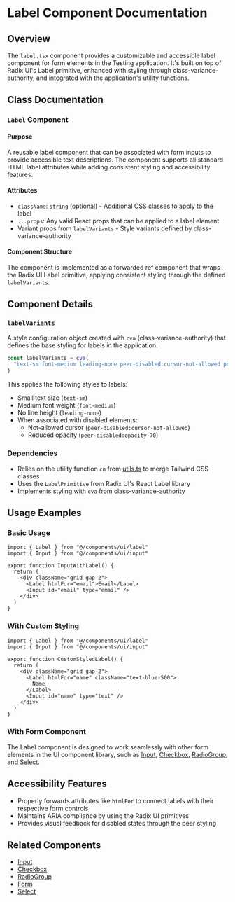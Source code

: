 # Label Component Documentation

## Overview
The `label.tsx` component provides a customizable and accessible label component for form elements in the Testing application. It's built on top of Radix UI's Label primitive, enhanced with styling through class-variance-authority, and integrated with the application's utility functions.

## Class Documentation

### `Label` Component

#### Purpose
A reusable label component that can be associated with form inputs to provide accessible text descriptions. The component supports all standard HTML label attributes while adding consistent styling and accessibility features.

#### Attributes
- `className`: `string` (optional) - Additional CSS classes to apply to the label
- `...props`: Any valid React props that can be applied to a label element
- Variant props from `labelVariants` - Style variants defined by class-variance-authority

#### Component Structure
The component is implemented as a forwarded ref component that wraps the Radix UI Label primitive, applying consistent styling through the defined `labelVariants`.

## Component Details

### `labelVariants`
A style configuration object created with `cva` (class-variance-authority) that defines the base styling for labels in the application.

```typescript
const labelVariants = cva(
  "text-sm font-medium leading-none peer-disabled:cursor-not-allowed peer-disabled:opacity-70"
)
```

This applies the following styles to labels:
- Small text size (`text-sm`)
- Medium font weight (`font-medium`)
- No line height (`leading-none`)
- When associated with disabled elements:
  - Not-allowed cursor (`peer-disabled:cursor-not-allowed`)
  - Reduced opacity (`peer-disabled:opacity-70`)

### Dependencies
- Relies on the utility function `cn` from [utils.ts](../../lib/utils.md) to merge Tailwind CSS classes
- Uses the `LabelPrimitive` from Radix UI's React Label library
- Implements styling with `cva` from class-variance-authority

## Usage Examples

### Basic Usage
```tsx
import { Label } from "@/components/ui/label"
import { Input } from "@/components/ui/input"

export function InputWithLabel() {
  return (
    <div className="grid gap-2">
      <Label htmlFor="email">Email</Label>
      <Input id="email" type="email" />
    </div>
  )
}
```

### With Custom Styling
```tsx
import { Label } from "@/components/ui/label"
import { Input } from "@/components/ui/input"

export function CustomStyledLabel() {
  return (
    <div className="grid gap-2">
      <Label htmlFor="name" className="text-blue-500">
        Name
      </Label>
      <Input id="name" type="text" />
    </div>
  )
}
```

### With Form Component
The Label component is designed to work seamlessly with other form elements in the UI component library, such as [Input](./input.md), [Checkbox](./checkbox.md), [RadioGroup](./radio-group.md), and [Select](./select.md).

## Accessibility Features
- Properly forwards attributes like `htmlFor` to connect labels with their respective form controls
- Maintains ARIA compliance by using the Radix UI primitives
- Provides visual feedback for disabled states through the peer styling

## Related Components
- [Input](./input.md)
- [Checkbox](./checkbox.md)
- [RadioGroup](./radio-group.md)
- [Form](./form.md)
- [Select](./select.md)